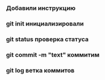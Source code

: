### Добавили инструкцию

### git init инициализировали

### git status проверка статуса

### git commit -m "text" коммитим

### git log ветка коммитов